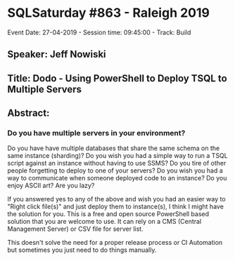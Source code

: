 # SQLSaturday #863 - Raleigh 2019
Event Date: 27-04-2019 - Session time: 09:45:00 - Track: Build
## Speaker: Jeff Nowiski
## Title: Dodo - Using PowerShell to Deploy TSQL to Multiple Servers
## Abstract:
### Do you have multiple servers in your environment?  
Do you have have multiple databases that share the same schema on the same instance (sharding)?
Do you wish you had a simple way to run a TSQL script against an instance without having to use SSMS?
Do you tire of other people forgetting to deploy to one of your servers?
Do you wish you had a way to communicate when someone deployed code to an instance?
Do you enjoy ASCII art?
Are you lazy?

If you answered yes to any of the above and wish you had an easier way to "Right click file(s)" and just deploy them to instance(s), I think I might have the solution for you.  This is a free and open source PowerShell based solution that you are welcome to use.  It can rely on a CMS (Central Management Server) or CSV file for server list.  

This doesn't solve the need for a proper release process or CI Automation but sometimes you just need to do things manually.
